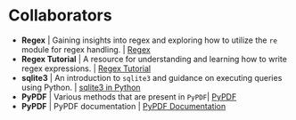 # Collaborators
- **Regex** | Gaining insights into regex and exploring how to utilize the `re` module for regex handling. | [Regex](https://www.w3schools.com/python/python_regex.asp)
- **Regex Tutorial** | A resource for understanding and learning how to write regex expressions. | [Regex Tutorial](https://www.youtube.com/watch?v=sa-TUpSx1JA&ab_channel=CoreySchafer)
- **sqlite3** | An introduction to `sqlite3` and guidance on executing queries using Python. | [sqlite3 in Python](https://www.tutorialspoint.com/sqlite/sqlite_python.htm)
- **PyPDF** | Various methods that are present in `PyPDF`| [PyPDF](https://pypdf.readthedocs.io/en/latest/user/extract-text.html)
- **PyPDF** | PyPDF documentation | [PyPDF Documentation](https://pypdf.readthedocs.io/en/stable/)
